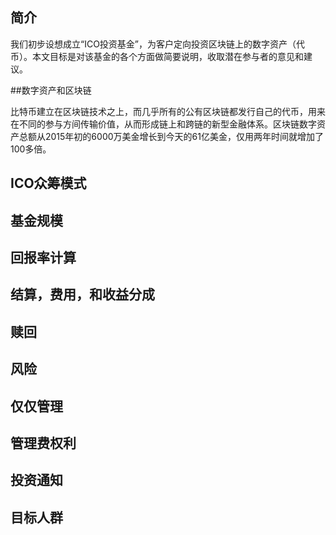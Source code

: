 
## 简介

我们初步设想成立“ICO投资基金”，为客户定向投资区块链上的数字资产（代币）。本文目标是对该基金的各个方面做简要说明，收取潜在参与者的意见和建议。

##数字资产和区块链

比特币建立在区块链技术之上，而几乎所有的公有区块链都发行自己的代币，用来在不同的参与方间传输价值，从而形成链上和跨链的新型金融体系。区块链数字资产总额从2015年初的6000万美金增长到今天的61亿美金，仅用两年时间就增加了100多倍。

## ICO众筹模式

## 基金规模

## 回报率计算

## 结算，费用，和收益分成

## 赎回

## 风险

## 仅仅管理

## 管理费权利

## 投资通知

## 目标人群